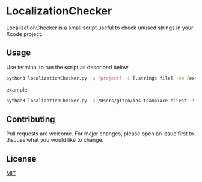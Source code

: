# LocalizationChecker

LocalizationChecker is a small script useful to check unused strings in your Xcode project.

## Usage

Use terminal to run the script as described below

```bash
python3 localizationChecker.py -p [project] -i [.strings file] -ew [extension whitelist] -eb [extension blacklist] -fw [folder whitelist] -fb [folder blacklist] 
```
example 
```bash
python3 localizationChecker.py -p /Users/gitro/ios-teamplace-client -i data/en.strings -ew .swift .h .m .xib -fb .git Pods Vendor
```


## Contributing
Pull requests are welcome. For major changes, please open an issue first to discuss what you would like to change.

## License
[MIT](https://choosealicense.com/licenses/mit/)